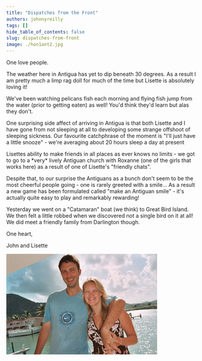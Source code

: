 ```yaml
---
title: "Dispatches from the Front"
authors: johnnyreilly
tags: []
hide_table_of_contents: false
slug: dispatches-from-front
image: ./hon1ant2.jpg
---
```

One love people.

The weather here in Antigua has yet to dip beneath 30 degrees. As a result I am pretty much a limp rag doll for much of the time but Lisette is absolutely loving it!

We've been watching pelicans fish each morning and flying fish jump from the water (prior to getting eaten) as well! You'd think they'd learn but alas they don't.

One surprising side affect of arriving in Antigua is that both Lisette and I have gone from not sleeping at all to developing some strange offshoot of sleeping sickness. Our favourite catchphrase of the moment is "I'll just have a little snooze" - we're averaging about 20 hours sleep a day at present

Lisettes ability to make friends in all places as ever knows no limits - we got to go to a \*very\* lively Antiguan church with Roxanne (one of the girls that works here) as a result of one of Lisette's "friendly chats".

Despite that, to our surprise the Antiguans as a bunch don't seem to be the most cheerful people going - one is rarely greeted with a smile... As a result a new game has been formulated called "make an Antiguan smile" - it's actually quite easy to play and remarkably rewarding!

Yesterday we went on a "Catamaran" boat (we think) to Great Bird Island. We then felt a little robbed when we discovered not a single bird on it at all! We did meet a friendly family from Darlington though.

One heart,

John and Lisette

![](hon1ant2.jpg)


